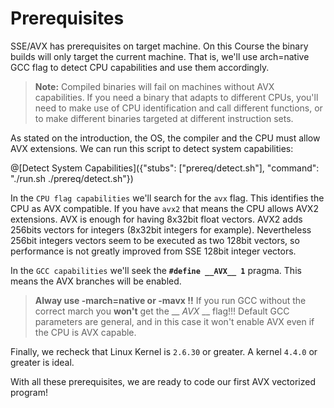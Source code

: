 # Prerequisites

SSE/AVX has prerequisites on target machine. On this Course the binary builds will only target the current machine. That is, we'll use arch=native GCC flag to detect CPU capabilities and use them accordingly.

>**Note:** Compiled binaries will fail on machines without AVX capabilities. If you need a binary that adapts to different CPUs, you'll need to make use of CPU identification and call different functions, or to make different binaries targeted at different instruction sets.

As stated on the introduction, the OS, the compiler and the CPU must allow AVX extensions.
We can run this script to detect system capabilities:

@[Detect System Capabilities]({"stubs": ["prereq/detect.sh"], "command": "./run.sh ./prereq/detect.sh"})

In the `CPU flag capabilities` we'll search for the `avx` flag. This identifies the CPU as AVX compatible. If you have `avx2` that means the CPU allows AVX2 extensions. AVX is enough for having 8x32bit float vectors. AVX2 adds 256bits vectors for integers (8x32bit integers for example). Nevertheless 256bit integers vectors seem to be executed as two 128bit vectors, so performance is not greatly improved from SSE 128bit integer vectors.

In the `GCC capabilities` we'll seek the **`#define __AVX__ 1`** pragma. This means the AVX branches will be enabled.
>**Alway use -march=native or -mavx !!** If you run GCC without the correct march you **won't** get the __ _AVX_ __ flag!!! Default GCC parameters are general, and in this case it won't enable AVX even if the CPU is AVX capable.

Finally, we recheck that Linux Kernel is `2.6.30` or greater. A kernel `4.4.0` or greater is ideal.

With all these prerequisites, we are ready to code our first AVX vectorized program!